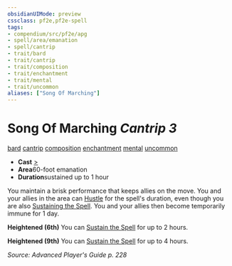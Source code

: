 ```yaml
---
obsidianUIMode: preview
cssclass: pf2e,pf2e-spell
tags:
- compendium/src/pf2e/apg
- spell/area/emanation
- spell/cantrip
- trait/bard
- trait/cantrip
- trait/composition
- trait/enchantment
- trait/mental
- trait/uncommon
aliases: ["Song Of Marching"]
---
```

# Song Of Marching *Cantrip 3*   
[bard](../../rules/traits/bard.md)  [cantrip](../../rules/traits/cantrip.md)  [composition](../../rules/traits/composition.md)  [enchantment](../../rules/traits/enchantment.md)  [mental](../../rules/traits/mental.md)  [uncommon](../../rules/traits/uncommon.md)  

- **Cast** [>](../../rules/core-rulebook/chapter-9-playing-the-game.md#Actions "Single Action") 
- **Area**60-foot emanation
- **Duration**sustained up to 1 hour

You maintain a brisk performance that keeps allies on the move. You and your allies in the area can [Hustle](../../rules/actions/hustle.md) for the spell's duration, even though you are also [Sustaining the Spell](../../rules/actions/sustain-a-spell.md). You and your allies then become temporarily immune for 1 day.

**Heightened (6th)** You can [Sustain the Spell](../../rules/actions/sustain-a-spell.md) for up to 2 hours.

**Heightened (9th)** You can [Sustain the Spell](../../rules/actions/sustain-a-spell.md) for up to 4 hours.

*Source: Advanced Player's Guide p. 228*